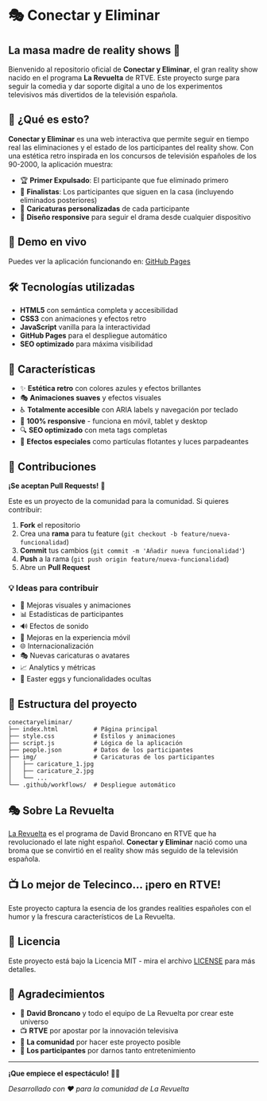 # 🎭 Conectar y Eliminar

## La masa madre de reality shows 🍞

Bienvenido al repositorio oficial de **Conectar y Eliminar**, el gran reality show nacido en el programa **La Revuelta** de RTVE. Este proyecto surge para seguir la comedia y dar soporte digital a uno de los experimentos televisivos más divertidos de la televisión española.

## 🎪 ¿Qué es esto?

**Conectar y Eliminar** es una web interactiva que permite seguir en tiempo real las eliminaciones y el estado de los participantes del reality show. Con una estética retro inspirada en los concursos de televisión españoles de los 90-2000, la aplicación muestra:

- 🏆 **Primer Expulsado**: El participante que fue eliminado primero
- 🎯 **Finalistas**: Los participantes que siguen en la casa (incluyendo eliminados posteriores)
- 🎨 **Caricaturas personalizadas** de cada participante
- 📱 **Diseño responsive** para seguir el drama desde cualquier dispositivo

## 🚀 Demo en vivo

Puedes ver la aplicación funcionando en: [GitHub Pages](https://marcoinarrea.github.io/conectaryeliminar/)

## 🛠️ Tecnologías utilizadas

- **HTML5** con semántica completa y accesibilidad
- **CSS3** con animaciones y efectos retro
- **JavaScript** vanilla para la interactividad
- **GitHub Pages** para el despliegue automático
- **SEO optimizado** para máxima visibilidad

## 🎨 Características

- ✨ **Estética retro** con colores azules y efectos brillantes
- 🎭 **Animaciones suaves** y efectos visuales
- ♿ **Totalmente accesible** con ARIA labels y navegación por teclado
- 📱 **100% responsive** - funciona en móvil, tablet y desktop
- 🔍 **SEO optimizado** con meta tags completas
- 🎪 **Efectos especiales** como partículas flotantes y luces parpadeantes

## 🤝 Contribuciones

**¡Se aceptan Pull Requests!** 🎉

Este es un proyecto de la comunidad para la comunidad. Si quieres contribuir:

1. **Fork** el repositorio
2. Crea una **rama** para tu feature (`git checkout -b feature/nueva-funcionalidad`)
3. **Commit** tus cambios (`git commit -m 'Añadir nueva funcionalidad'`)
4. **Push** a la rama (`git push origin feature/nueva-funcionalidad`)
5. Abre un **Pull Request**

### 💡 Ideas para contribuir

- 🎨 Mejoras visuales y animaciones
- 📊 Estadísticas de participantes
- 🔊 Efectos de sonido
- 📱 Mejoras en la experiencia móvil
- 🌐 Internacionalización
- 🎭 Nuevas caricaturas o avatares
- 📈 Analytics y métricas
- 🎪 Easter eggs y funcionalidades ocultas

## 📁 Estructura del proyecto

```
conectaryeliminar/
├── index.html          # Página principal
├── style.css           # Estilos y animaciones
├── script.js           # Lógica de la aplicación
├── people.json         # Datos de los participantes
├── img/                # Caricaturas de los participantes
│   ├── caricature_1.jpg
│   ├── caricature_2.jpg
│   └── ...
└── .github/workflows/  # Despliegue automático
```

## 🎭 Sobre La Revuelta

[La Revuelta](https://www.rtve.es/play/videos/la-revuelta/) es el programa de David Broncano en RTVE que ha revolucionado el late night español. **Conectar y Eliminar** nació como una broma que se convirtió en el reality show más seguido de la televisión española.

## 📺 Lo mejor de Telecinco... ¡pero en RTVE!

Este proyecto captura la esencia de los grandes realities españoles con el humor y la frescura característicos de La Revuelta.

## 📄 Licencia

Este proyecto está bajo la Licencia MIT - mira el archivo [LICENSE](LICENSE) para más detalles.

## 🙏 Agradecimientos

- 🎪 **David Broncano** y todo el equipo de La Revuelta por crear este universo
- 📺 **RTVE** por apostar por la innovación televisiva
- 🎨 **La comunidad** por hacer este proyecto posible
- 🤡 **Los participantes** por darnos tanto entretenimiento

---

**¡Que empiece el espectáculo!** 🎪✨

*Desarrollado con ❤️ para la comunidad de La Revuelta*
